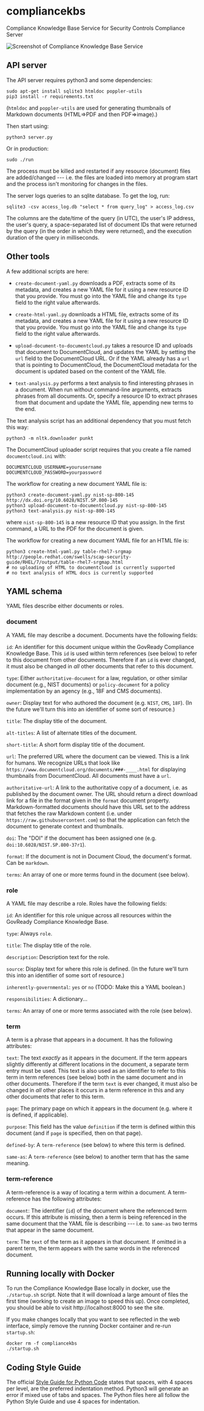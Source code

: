 # compliancekbs
Compliance Knowledge Base Service for Security Controls Compliance Server

![Screenshot of Compliance Knowledge Base Service](/static/compliancekbs-sreenshot.png?raw=true "Screenshot of Compliance Knowledge Base Service")

API server
----------

The API server requires python3 and some dependencies:

	sudo apt-get install sqlite3 htmldoc poppler-utils
    pip3 install -r requirements.txt

(`htmldoc` and `poppler-utils` are used for generating thumbnails of Markdown documents (HTML=>PDF and then PDF=>image).)

Then start using:

    python3 server.py

Or in production:

	sudo ./run

The process must be killed and restarted if any resource (document) files are added/changed --- i.e. the files are loaded into memory at program start and the process isn't monitoring for changes in the files.

The server logs queries to an sqlite database. To get the log, run:

	sqlite3 -csv access_log.db "select * from query_log" > access_log.csv

The columns are the date/time of the query (in UTC), the user's IP address, the user's query, a space-separated list of document IDs that were returned by the query (in the order in which they were returned), and the execution duration of the query in milliseconds.


Other tools
-----------

A few additional scripts are here:

* `create-document-yaml.py` downloads a PDF, extracts some of its metadata, and creates a new YAML file for it using a new resource ID that you provide. You must go into the YAML file and change its `type` field to the right value afterwards.

* `create-html-yaml.py` downloads a HTML file, extracts some of its metadata, and creates a new YAML file for it using a new resource ID that you provide. You must go into the YAML file and change its `type` field to the right value afterwards.

* `upload-document-to-documentcloud.py` takes a resource ID and uploads that document to DocumentCloud, and updates the YAML by setting the `url` field to the DocumentCloud URL. Or if the YAML already has a `url` that is pointing to DocumentCloud, the DocumentCloud metadata for the document is updated based on the content of the YAML file.

* `text-analysis.py` performs a text analysis to find interesting phrases in a document. When run without command-line arguments, extracts phrases from all documents. Or, specify a resource ID to extract phrases from that document and update the YAML file, appending new terms to the end.

The text analysis script has an additional dependency that you must fetch this way:

	python3 -m nltk.downloader punkt

The DocumentCloud uploader script requires that you create a file named `documentcloud.ini` with:

	DOCUMENTCLOUD_USERNAME=yourusername
	DOCUMENTCLOUD_PASSWORD=yourpassword

The workflow for creating a new document YAML file is:

	python3 create-document-yaml.py nist-sp-800-145 http://dx.doi.org/10.6028/NIST.SP.800-145
	python3 upload-document-to-documentcloud.py nist-sp-800-145
	python3 text-analysis.py nist-sp-800-145

where `nist-sp-800-145` is a new resource ID that you assign. In the first command, a URL to the PDF for the document is given.

The workflow for creating a new document YAML file for an HTML file is:

	python3 create-html-yaml.py table-rhel7-srgmap http://people.redhat.com/swells/scap-security-guide/RHEL/7/output/table-rhel7-srgmap.html
	# no uploading of HTML to documentcloud is currently supported
	# no text analysis of HTML docs is currently supported

YAML schema
-----------

YAML files describe either documents or roles.

### document

A YAML file may describe a document. Documents have the following fields:

`id`: An identifier for this document unique within the GovReady Compliance Knowledge Base. This `id` is used within term references (see below) to refer to this document from other documents. Therefore if an `id` is ever changed, it must also be changed in *all* other documents that refer to this document.

`type`: Either `authoritative-document` for a law, regulation, or other similar document (e.g., NIST documents) or `policy-document` for a policy implementation by an agency (e.g., 18F and CMS documents).

`owner`: Display text for who authored the document (e.g. `NIST`, `CMS`, `18F`). (In the future we'll turn this into an identifier of some sort of resource.)

`title`: The display title of the document.

`alt-titles`: A list of alternate titles of the document.

`short-title`: A short form display title of the document.

`url`: The preferred URL where the document can be viewed. This is a link for humans. We recognize URLs that look like `https://www.documentcloud.org/documents/###-____.html` for displaying thumbnails from DocumentCloud. All documents must have a `url`.

`authoritative-url`: A link to the authoritative copy of a document, i.e. as published by the document owner. The URL should return a direct download link for a file in the format given in the `format` document property. Markdown-formatted documents should have this URL set to the address that fetches the raw Markdown content (i.e. under `https://raw.githubusercontent.com`) so that the application can fetch the document to generate context and thumbnails.

`doi`: The "DOI" if the document has been assigned one (e.g. `doi:10.6028/NIST.SP.800-37r1`).

`format`: If the document is not in Document Cloud, the document's format. Can be `markdown`.

`terms`: An array of one or more terms found in the document (see below).

### role

A YAML file may describe a role. Roles have the following fields:

`id`: An identifier for this role unique across all resources within the GovReady Compliance Knowledge Base.

`type`: Always `role`.

`title`: The display title of the role.

`description`: Description text for the role.

`source`: Display text for where this role is defined. (In the future we'll turn this into an identifier of some sort of resource.)

`inherently-governmental`: `yes` or `no` (TODO: Make this a YAML boolean.)

`responsibilities`: A dictionary...

`terms`: An array of one or more terms associated with the role (see below).

### term

A term is a phrase that appears in a document. It has the following attributes:

`text`: The text *exactly* as it appears in the document. If the term appears slightly differently at different locations in the document, a separate term entry must be used. This text is also used as an identifier to refer to this term in term references (see below) both in the same document and in other documents. Therefore if the term `text` is ever changed, it must also be changed in *all* other places it occurs in a term reference in this and any other documents that refer to this term.

`page`: The primary page on which it appears in the document (e.g. where it is defined, if applicable).

`purpose`: This field has the value `definition` if the term is defined within this document (and if  `page` is specified, then on that page).

`defined-by`: A `term-reference` (see below) to where this term is defined.

`same-as`: A `term-reference` (see below) to another term that has the same meaning.

### term-reference

A term-reference is a way of locating a term within a document. A term-reference has the following attributes:

`document`: The identifier (`id`) of the document where the referenced term occurs. If this attribute is missing, then a term is being referenced in the same document that the YAML file is describing --- i.e. to `same-as` two terms that appear in the same document.

`term`: The `text` of the term as it appears in that document. If omitted in a parent term, the term appears with the same words in the referenced document.

Running locally with Docker
---------------------------

To run the Compliance Knowledge Base locally in docker, use the `./startup.sh` script. Note that it will download a large amount of files the first time (working to create an image to speed this up). Once completed, you should be able to visit http://localhost:8000 to see the site.

If you make changes locally that you want to see reflected in the web interface, simply remove the running Docker container and re-run `startup.sh`:
```
docker rm -f compliancekbs
./startup.sh
```

Coding Style Guide
------------------

The official [Style Guide for Python Code](https://www.python.org/dev/peps/pep-0008/#indentation) states that spaces, with 4 spaces per level, are the preferred indentation method. Python3 will generate an error if mixed use of tabs and spaces. The Python files here all follow the Python Style Guide and use 4 spaces for indentation.
